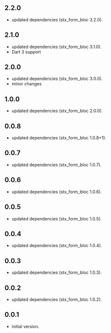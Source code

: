 ## 2.2.0

- updated dependencies (stx_form_bloc 3.2.0).

## 2.1.0

- updated dependencies (stx_form_bloc 3.1.0).
- Dart 3 support

## 2.0.0

- updated dependencies (stx_form_bloc 3.0.0).
- minor changes

## 1.0.0

- updated dependencies (stx_form_bloc 2.0.0).

## 0.0.8

- updated dependencies (stx_form_bloc 1.0.8+1).

## 0.0.7

- updated dependencies (stx_form_bloc 1.0.7).

## 0.0.6

- updated dependencies (stx_form_bloc 1.0.6).

## 0.0.5

- updated dependencies (stx_form_bloc 1.0.5).

## 0.0.4

- updated dependencies (stx_form_bloc 1.0.4).

## 0.0.3

- updated dependencies (stx_form_bloc 1.0.3).

## 0.0.2

- updated dependencies (stx_form_bloc 1.0.2).

## 0.0.1

- initial version.
